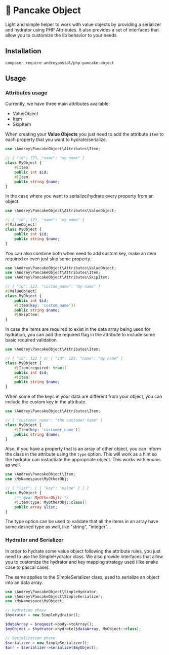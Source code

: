 # 🥞 Pancake Object

Light and simple helper to work with value objects by providing a serializer and hydrator using PHP Attributes.
It also provides a set of interfaces that allow you to customize the lib behavior to your needs.

## Installation

```
composer require andreypostal/php-pancake-object
```

## Usage

### Attributes usage

Currently, we have three main attributes available:
- ValueObject
- Item
- SkipItem

When creating your **Value Objects** you just need to add the attribute ``Item``
to each property that you want to hydrate/serialize.

```php
use \Andrey\PancakeObject\Attributes\Item;

// { "id": 123, "name": "my name" }
class MyObject {
    #[Item]
    public int $id;
    #[Item]
    public string $name;
}
```

In the case where you want to serialize/hydrate every property from an object

```php
use \Andrey\PancakeObject\Attributes\ValueObject;

// { "id": 123, "name": "my name" }
#[ValueObject]
class MyObject {
    public int $id;
    public string $name;
}
```

You can also combine both when need to add custom key, make an item required or even just skip some property.

```php
use \Andrey\PancakeObject\Attributes\ValueObject;
use \Andrey\PancakeObject\Attributes\Item;
use \Andrey\PancakeObject\Attributes\SkipItem;

// { "id": 123, "custom_name": "my name" }
#[ValueObject]
class MyObject {
    public int $id;
    #[Item(key: 'custom_name')]
    public string $name;
    #[SkipItem]
}
```

In case the items are required to exist in the data array being used for hydration,
you can add the required flag in the attribute to include some basic required validation.

```php
use \Andrey\PancakeObject\Attributes\Item;

// { "id": 123 } or { "id": 123, "name": "my name" }
class MyObject {
    #[Item(required: true)]
    public int $id;
    #[Item]
    public string $name;
}
```

When some of the keys in your data are different from your object, you can include the custom key in the attribute.

```php
use \Andrey\PancakeObject\Attributes\Item;

// { "customer_name": "the customer name" }
class MyObject {
    #[Item(key: 'customer_name')]
    public string $name;
}
```

Also, if you have a property that is an array of other object, you can inform the class in the attribute using the ``type`` option.
This will work as a hint so the hydrator can instantiate the appropriate object. This works with enums as well.

```php
use \Andrey\PancakeObject\Item;
use \MyNamespace\MyOtherObj;

// { "list": [ { "key": "value" } ] }
class MyObject {
    /** @var MyOtherObj[] */
    #[Item(type: MyOtherObj::class)]
    public array $list;
}
```

The type option can be used to validate that all the items in an array have some desired type as well, like "string", "integer"...

### Hydrator and Serializer

In order to hydrate some value object following the attribute rules, you just need to use the SimpleHydrator class.
We also provide interfaces that allow you to customize the hydrator and key mapping strategy used (like snake case to pascal case).

The same applies to the SimpleSerializer class, used to serialize an object into an data array.

```php
use \Andrey\PancakeObject\SimpleHydrator;
use \Andrey\PancakeObject\SimpleSerializer;
use \MyNamespace\MyObject;

// Hydration phase
$hydrator = new SimpleHydrator();

$dataArray = $request->body->toArray();
$myObject = $hydrator->hydrate($dataArray, MyObject::class);

// Serialization phase
$serializer = new SimpleSerializer();
$arr = $serializer->serialize($myObject);

```
